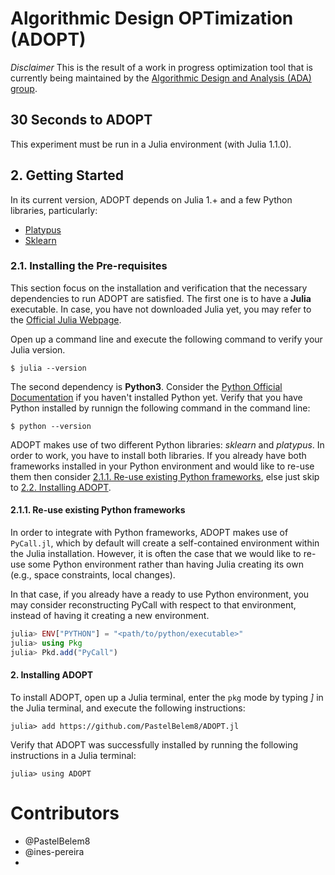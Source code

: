 # Algorithmic Design OPTimization (ADOPT)




*Disclaimer*
This is the result of a work in progress optimization tool that is currently
being maintained by the [Algorithmic Design and Analysis (ADA) group](https://algorithmicdesign.github.io/).  

## 30 Seconds to ADOPT

This experiment must be run in a Julia environment (with Julia 1.1.0).


## 2. Getting Started

In its current version, ADOPT depends on Julia 1.+ and a few Python libraries, particularly:
- [Platypus](https://github.com/Project-Platypus/Platypus)
- [Sklearn](https://scikit-learn.org/stable/)


### 2.1. Installing the Pre-requisites

This section focus on the installation and verification that the necessary dependencies
to run ADOPT are satisfied. The first one is to have a **Julia** executable. In case,
you have not downloaded Julia yet, you may refer to the [Official Julia Webpage](https://julialang.org/downloads/).

Open up a command line and execute the following command to verify your Julia version.
```
$ julia --version
```

The second dependency is **Python3**. Consider the [Python Official Documentation](https://www.python.org/downloads/)
if you haven't installed Python yet. Verify that you have Python installed by runnign the following command in the
command line:

```
$ python --version
```

ADOPT makes use of two different Python libraries: *sklearn* and *platypus*. In order to
work, you have to install both libraries. If you already have both frameworks installed
in your Python environment and would like to re-use them then consider [2.1.1. Re-use existing Python frameworks](https://github.com/PastelBelem8/ADOPT.jl/#2.1.1.Re-useexistingPythonframeworks), else just skip
to [2.2. Installing ADOPT](https://github.com/PastelBelem8/ADOPT.jl/###2.2.InstallingAdopt).

#### 2.1.1. Re-use existing Python frameworks

In order to integrate with Python frameworks, ADOPT makes use of `PyCall.jl`, which
by default will create a self-contained environment within the Julia installation.
However, it is often the case that we would like to re-use some Python environment
rather than having Julia creating its own (e.g., space constraints, local changes).

In that case, if you already have a ready to use Python environment, you may
consider reconstructing PyCall with respect to that environment, instead of having
it creating a new environment.

```julia
julia> ENV["PYTHON"] = "<path/to/python/executable>"
julia> using Pkg
julia> Pkd.add("PyCall")
```

#### 2. Installing ADOPT

To install ADOPT, open up a Julia terminal, enter the `pkg` mode by typing _]_
in the Julia terminal, and execute the following instructions:

```
julia> add https://github.com/PastelBelem8/ADOPT.jl
```

Verify that ADOPT was successfully installed by running the following
instructions in a Julia terminal:

```
julia> using ADOPT
```

# Contributors

- @PastelBelem8
- @ines-pereira
-
